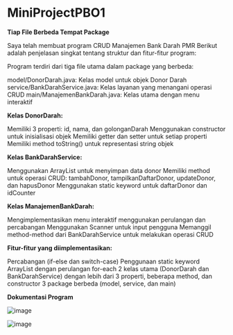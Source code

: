 # MiniProjectPBO1

**Tiap File Berbeda Tempat Package**


Saya telah membuat program CRUD Manajemen Bank Darah PMR Berikut adalah penjelasan singkat tentang struktur dan fitur-fitur program:

Program terdiri dari tiga file utama dalam package yang berbeda:

model/DonorDarah.java: Kelas model untuk objek Donor Darah
service/BankDarahService.java: Kelas layanan yang menangani operasi CRUD
main/ManajemenBankDarah.java: Kelas utama dengan menu interaktif


**Kelas DonorDarah:**

Memiliki 3 properti: id, nama, dan golonganDarah
Menggunakan constructor untuk inisialisasi objek
Memiliki getter dan setter untuk setiap properti
Memiliki method toString() untuk representasi string objek


**Kelas BankDarahService:**

Menggunakan ArrayList untuk menyimpan data donor
Memiliki method untuk operasi CRUD: tambahDonor, tampilkanDaftarDonor, updateDonor, dan hapusDonor
Menggunakan static keyword untuk daftarDonor dan idCounter


**Kelas ManajemenBankDarah:**

Mengimplementasikan menu interaktif menggunakan perulangan dan percabangan
Menggunakan Scanner untuk input pengguna
Memanggil method-method dari BankDarahService untuk melakukan operasi CRUD


**Fitur-fitur yang diimplementasikan:**

Percabangan (if-else dan switch-case)
Penggunaan static keyword
ArrayList dengan perulangan for-each
2 kelas utama (DonorDarah dan BankDarahService) dengan lebih dari 3 properti, beberapa method, dan constructor
3 package berbeda (model, service, dan main)



**Dokumentasi Program**

![image](https://github.com/user-attachments/assets/086cade1-a86a-42d4-ab5b-14875c631288)

![image](https://github.com/user-attachments/assets/f0bb026f-8343-4a11-aeb0-0944c8013fd1)


